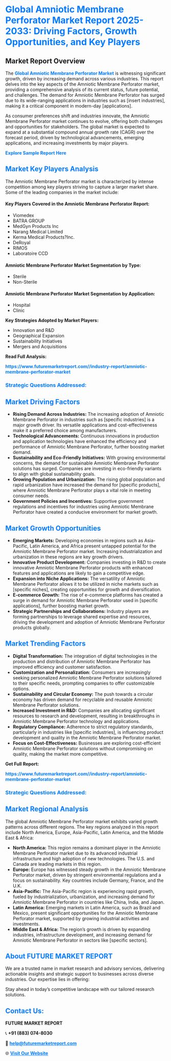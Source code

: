 <h1 style="color: #007BFF;">Global Amniotic Membrane Perforator Market Report 2025-2033: Driving Factors, Growth Opportunities, and Key Players</h1>

<section id="overview">
<h2>Market Report Overview</h2>
<p>The <a href="https://www.futuremarketreport.com//industry-report/amniotic-membrane-perforator-market" style="color: #007BFF; text-decoration: none;"><strong>Global Amniotic Membrane Perforator Market</strong></a> is witnessing significant growth, driven by increasing demand across various industries. This report delves into the key aspects of the Amniotic Membrane Perforator market, providing a comprehensive analysis of its current status, future potential, and challenges. The demand for Amniotic Membrane Perforator has surged due to its wide-ranging applications in industries such as [insert industries], making it a critical component in modern-day [applications].</p>
<p>As consumer preferences shift and industries innovate, the Amniotic Membrane Perforator market continues to evolve, offering both challenges and opportunities for stakeholders. The global market is expected to expand at a substantial compound annual growth rate (CAGR) over the forecast period, driven by technological advancements, emerging applications, and increasing investments by major players.</p>
</section>

<section id="overview">
<p><a href="https://www.futuremarketreport.com//request-sample/reportId=79492" style="color: #007BFF; text-decoration: none;"><strong>Explore Sample Report Here</strong></a></p>
</section>

<section id="key-players">
<h2 style="color: #007BFF;">Market Key Players Analysis</h2>
<p>The Amniotic Membrane Perforator market is characterized by intense competition among key players striving to capture a larger market share. Some of the leading companies in the market include:</p>
<h4>Key Players Covered in the Amniotic Membrane Perforator Report:</h4>
<ul><li>Viomedex</li><li>BATRA GROUP</li><li>MedGyn Products Inc</li><li>Narang Medical Limited</li><li>Kerma Medical Products?Inc.</li><li>DeRoyal</li><li>RIMOS</li><li>Laboratoire CCD</li></ul>
<h4>Amniotic Membrane Perforator Market Segmentation by Type:</h4>
<ul><li>Sterile</li><li>Non-Sterile</li></ul>

<h4>Amniotic Membrane Perforator Market Segmentation by Application:</h4>
<ul><li>Hospital</li><li>Clinic</li></ul>
<p><strong>Key Strategies Adopted by Market Players:</strong></p>
<ul>
<li>Innovation and R&D</li>
<li>Geographical Expansion</li>
<li>Sustainability Initiatives</li>
<li>Mergers and Acquisitions</li>
</ul>
</section>

<section>
<p><strong>Read Full Analysis: </strong></p><a href="https://www.futuremarketreport.com//industry-report/amniotic-membrane-perforator-market" style="color: #007BFF; text-decoration: none;"><strong>https://www.futuremarketreport.com//industry-report/amniotic-membrane-perforator-market</strong></a>
<h3 style="color: #007BFF;">Strategic Questions Addressed:</h3>
</section>

<section id="driving-factors">
<h2 style="color: #007BFF;">Market Driving Factors</h2>
<ul>
<li><strong>Rising Demand Across Industries:</strong> The increasing adoption of Amniotic Membrane Perforator in industries such as [specific industries] is a major growth driver. Its versatile applications and cost-effectiveness make it a preferred choice among manufacturers.</li>
<li><strong>Technological Advancements:</strong> Continuous innovations in production and application technologies have enhanced the efficiency and performance of Amniotic Membrane Perforator, further boosting market demand.</li>
<li><strong>Sustainability and Eco-Friendly Initiatives:</strong> With growing environmental concerns, the demand for sustainable Amniotic Membrane Perforator solutions has surged. Companies are investing in eco-friendly variants to align with global sustainability goals.</li>
<li><strong>Growing Population and Urbanization:</strong> The rising global population and rapid urbanization have increased the demand for [specific products], where Amniotic Membrane Perforator plays a vital role in meeting consumer needs.</li>
<li><strong>Government Policies and Incentives:</strong> Supportive government regulations and incentives for industries using Amniotic Membrane Perforator have created a conducive environment for market growth.</li>
</ul>
</section>

<section id="growth-opportunities">
<h2 style="color: #007BFF;">Market Growth Opportunities</h2>
<ul>
<li><strong>Emerging Markets:</strong> Developing economies in regions such as Asia-Pacific, Latin America, and Africa present untapped potential for the Amniotic Membrane Perforator market. Increasing industrialization and urbanization in these regions are key growth drivers.</li>
<li><strong>Innovative Product Development:</strong> Companies investing in R&D to create innovative Amniotic Membrane Perforator products with enhanced features and applications are likely to gain a competitive edge.</li>
<li><strong>Expansion into Niche Applications:</strong> The versatility of Amniotic Membrane Perforator allows it to be utilized in niche markets such as [specific niches], creating opportunities for growth and diversification.</li>
<li><strong>E-commerce Growth:</strong> The rise of e-commerce platforms has created a surge in demand for Amniotic Membrane Perforator used in [specific applications], further boosting market growth.</li>
<li><strong>Strategic Partnerships and Collaborations:</strong> Industry players are forming partnerships to leverage shared expertise and resources, driving the development and adoption of Amniotic Membrane Perforator products globally.</li>
</ul>
</section>

<section id="trending-factors">
<h2 style="color: #007BFF;">Market Trending Factors</h2>
<ul>
<li><strong>Digital Transformation:</strong> The integration of digital technologies in the production and distribution of Amniotic Membrane Perforator has improved efficiency and customer satisfaction.</li>
<li><strong>Customization and Personalization:</strong> Consumers are increasingly seeking personalized Amniotic Membrane Perforator solutions tailored to their specific needs, prompting companies to offer customizable options.</li>
<li><strong>Sustainability and Circular Economy:</strong> The push towards a circular economy has driven demand for recyclable and reusable Amniotic Membrane Perforator solutions.</li>
<li><strong>Increased Investment in R&D:</strong> Companies are allocating significant resources to research and development, resulting in breakthroughs in Amniotic Membrane Perforator technology and applications.</li>
<li><strong>Regulatory Compliance:</strong> Adherence to strict regulatory standards, particularly in industries like [specific industries], is influencing product development and quality in the Amniotic Membrane Perforator market.</li>
<li><strong>Focus on Cost-Effectiveness:</strong> Businesses are exploring cost-efficient Amniotic Membrane Perforator solutions without compromising on quality, making the market more competitive.</li>
</ul>
</section>

<section>
<p><strong>Get Full Report: </strong></p><a href="https://www.futuremarketreport.com//industry-report/amniotic-membrane-perforator-market" style="color: #007BFF; text-decoration: none;"><strong>https://www.futuremarketreport.com//industry-report/amniotic-membrane-perforator-market</strong></a>
<h3 style="color: #007BFF;">Strategic Questions Addressed:</h3>
</section>


<section id="regional-analysis">
<h2 style="color: #007BFF;">Market Regional Analysis</h2>
<p>The global Amniotic Membrane Perforator market exhibits varied growth patterns across different regions. The key regions analyzed in this report include North America, Europe, Asia-Pacific, Latin America, and the Middle East & Africa:</p>
<ul>
<li><strong>North America:</strong> This region remains a dominant player in the Amniotic Membrane Perforator market due to its advanced industrial infrastructure and high adoption of new technologies. The U.S. and Canada are leading markets in this region.</li>
<li><strong>Europe:</strong> Europe has witnessed steady growth in the Amniotic Membrane Perforator market, driven by stringent environmental regulations and a focus on sustainability. Key countries include Germany, France, and the U.K.</li>
<li><strong>Asia-Pacific:</strong> The Asia-Pacific region is experiencing rapid growth, fueled by industrialization, urbanization, and increasing demand for Amniotic Membrane Perforator in countries like China, India, and Japan.</li>
<li><strong>Latin America:</strong> Emerging markets in Latin America, such as Brazil and Mexico, present significant opportunities for the Amniotic Membrane Perforator market, supported by growing industrial activities and investments.</li>
<li><strong>Middle East & Africa:</strong> The region’s growth is driven by expanding industries, infrastructure development, and increasing demand for Amniotic Membrane Perforator in sectors like [specific sectors].</li>
</ul>
</section>

<footer>
<h2 style="color: #007BFF;">About FUTURE MARKET REPORT</h2>
<p>We are a trusted name in market research and advisory services, delivering actionable insights and strategic support to businesses across diverse industries. Our expertise lies in offering:</p>

<p>Stay ahead in today’s competitive landscape with our tailored research solutions.</p>

<h2 style="color: #007BFF;">Contact Us:</h2>
<p><strong>FUTURE MARKET REPORT</strong></p>
<p>📞 <strong>+91 (883) 074-8030</strong></p>
<p>📧 <strong><a href="mailto:help@futuremarketreport.com" style="color: #007BFF;">help@futuremarketreport.com</a></strong></p>
<p>🌐 <strong><a href="https://www.futuremarketreport.com/" style="color: #007BFF;">Visit Our Website</a></strong></p>
</footer>